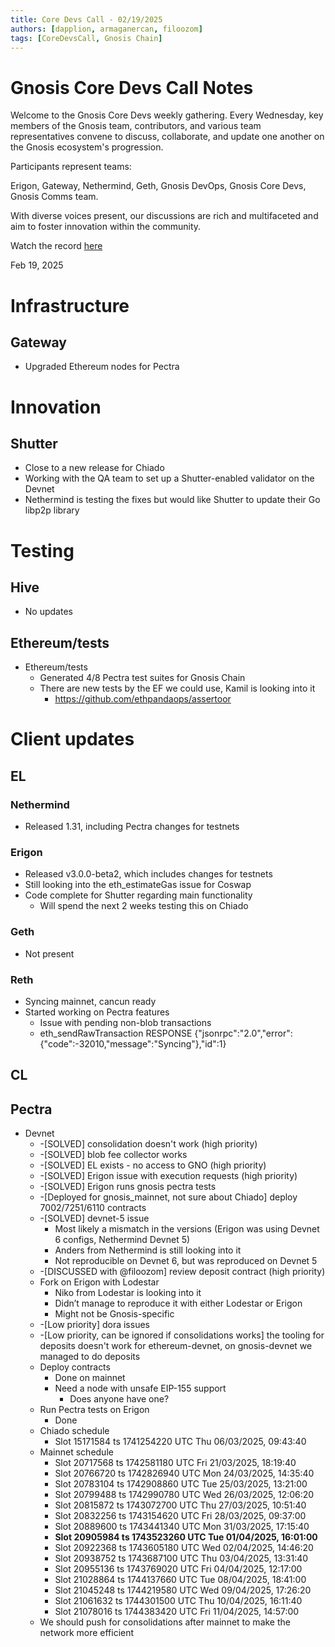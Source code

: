```yaml
---
title: Core Devs Call - 02/19/2025
authors: [dapplion, armaganercan, filoozom]
tags: [CoreDevsCall, Gnosis Chain]
---
```


# Gnosis Core Devs Call Notes

Welcome to the Gnosis Core Devs weekly gathering. Every Wednesday, key members of the Gnosis team, contributors, and various team representatives convene to discuss, collaborate, and update one another on the Gnosis ecosystem's progression.

Participants represent teams:

Erigon, Gateway, Nethermind, Geth, Gnosis DevOps, Gnosis Core Devs, Gnosis Comms team.

With diverse voices present, our discussions are rich and multifaceted and aim to foster innovation within the community.

Watch the record [here](https://www.youtube.com/watch?v=iPZAVNm-Vbs)

Feb 19, 2025

# Infrastructure
## Gateway
* Upgraded Ethereum nodes for Pectra

# Innovation
## Shutter
* Close to a new release for Chiado
* Working with the QA team to set up a Shutter-enabled validator on the Devnet
* Nethermind is testing the fixes but would like Shutter to update their Go libp2p library

# Testing
## Hive
 * No updates

## Ethereum/tests
* Ethereum/tests
  * Generated 4/8 Pectra test suites for Gnosis Chain
  * There are new tests by the EF we could use, Kamil is looking into it
    * https://github.com/ethpandaops/assertoor

# Client updates
## EL
### Nethermind
* Released 1.31, including Pectra changes for testnets

### Erigon
* Released v3.0.0-beta2, which includes changes for testnets
* Still looking into the eth_estimateGas issue for Coswap
* Code complete for Shutter regarding main functionality
  * Will spend the next 2 weeks testing this on Chiado

### Geth
* Not present

### Reth
* Syncing mainnet, cancun ready
* Started working on Pectra features
  * Issue with pending non-blob transactions
  * eth_sendRawTransaction RESPONSE {"jsonrpc":"2.0","error":{"code":-32010,"message":"Syncing"},"id":1}


## CL

## Pectra
* Devnet
  * -[SOLVED] consolidation doesn't work (high priority)  
  * -[SOLVED] blob fee collector works
  * -[SOLVED] EL exists - no access to GNO (high priority)
  * -[SOLVED] Erigon issue with execution requests (high priority)
  * -[SOLVED] Erigon runs gnosis pectra tests
  * -[Deployed for gnosis_mainnet, not sure about Chiado] deploy 7002/7251/6110 contracts
  * -[SOLVED] devnet-5 issue
    * Most likely a mismatch in the versions (Erigon was using Devnet 6 configs, Nethermind Devnet 5)
    * Anders from Nethermind is still looking into it
    * Not reproducible on Devnet 6, but was reproduced on Devnet 5
  * -[DISCUSSED with @filoozom] review deposit contract (high priority)
  * Fork on Erigon with Lodestar
    * Niko from Lodestar is looking into it
    * Didn’t manage to reproduce it with either Lodestar or Erigon
    * Might not be Gnosis-specific
  * -[Low priority] dora issues
  * -[Low priority, can be ignored if consolidations works] the tooling for deposits doesn't work for ethereum-devnet, on gnosis-devnet we managed to do deposits
  * Deploy contracts
    * Done on mainnet
    * Need a node with unsafe EIP-155 support
      * Does anyone have one?
  * Run Pectra tests on Erigon
    * Done
  * Chiado schedule
    * Slot 15171584 ts 1741254220 UTC Thu 06/03/2025, 09:43:40
  * Mainnet schedule
    * Slot 20717568 ts 1742581180 UTC Fri 21/03/2025, 18:19:40
    * Slot 20766720 ts 1742826940 UTC Mon 24/03/2025, 14:35:40
    * Slot 20783104 ts 1742908860 UTC Tue 25/03/2025, 13:21:00
    * Slot 20799488 ts 1742990780 UTC Wed 26/03/2025, 12:06:20
    * Slot 20815872 ts 1743072700 UTC Thu 27/03/2025, 10:51:40
    * Slot 20832256 ts 1743154620 UTC Fri 28/03/2025, 09:37:00
    * Slot 20889600 ts 1743441340 UTC Mon 31/03/2025, 17:15:40
    * **Slot 20905984 ts 1743523260 UTC Tue 01/04/2025, 16:01:00**
    * Slot 20922368 ts 1743605180 UTC Wed 02/04/2025, 14:46:20
    * Slot 20938752 ts 1743687100 UTC Thu 03/04/2025, 13:31:40
    * Slot 20955136 ts 1743769020 UTC Fri 04/04/2025, 12:17:00
    * Slot 21028864 ts 1744137660 UTC Tue 08/04/2025, 18:41:00
    * Slot 21045248 ts 1744219580 UTC Wed 09/04/2025, 17:26:20
    * Slot 21061632 ts 1744301500 UTC Thu 10/04/2025, 16:11:40
    * Slot 21078016 ts 1744383420 UTC Fri 11/04/2025, 14:57:00
  * We should push for consolidations after mainnet to make the network more efficient





